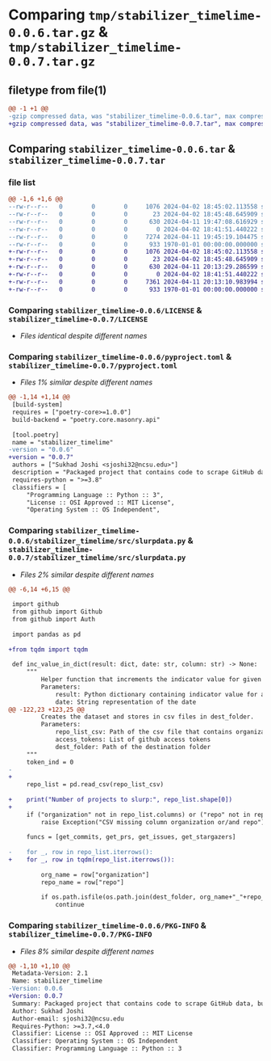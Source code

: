 # Comparing `tmp/stabilizer_timelime-0.0.6.tar.gz` & `tmp/stabilizer_timelime-0.0.7.tar.gz`

## filetype from file(1)

```diff
@@ -1 +1 @@
-gzip compressed data, was "stabilizer_timelime-0.0.6.tar", max compression
+gzip compressed data, was "stabilizer_timelime-0.0.7.tar", max compression
```

## Comparing `stabilizer_timelime-0.0.6.tar` & `stabilizer_timelime-0.0.7.tar`

### file list

```diff
@@ -1,6 +1,6 @@
--rw-r--r--   0        0        0     1076 2024-04-02 18:45:02.113558 stabilizer_timelime-0.0.6/LICENSE
--rw-r--r--   0        0        0       23 2024-04-02 18:45:48.645909 stabilizer_timelime-0.0.6/README.md
--rw-r--r--   0        0        0      630 2024-04-11 19:47:08.616929 stabilizer_timelime-0.0.6/pyproject.toml
--rw-r--r--   0        0        0        0 2024-04-02 18:41:51.440222 stabilizer_timelime-0.0.6/stabilizer_timelime/src/__init__.py
--rw-r--r--   0        0        0     7274 2024-04-11 19:45:19.104475 stabilizer_timelime-0.0.6/stabilizer_timelime/src/slurpdata.py
--rw-r--r--   0        0        0      933 1970-01-01 00:00:00.000000 stabilizer_timelime-0.0.6/PKG-INFO
+-rw-r--r--   0        0        0     1076 2024-04-02 18:45:02.113558 stabilizer_timelime-0.0.7/LICENSE
+-rw-r--r--   0        0        0       23 2024-04-02 18:45:48.645909 stabilizer_timelime-0.0.7/README.md
+-rw-r--r--   0        0        0      630 2024-04-11 20:13:29.286599 stabilizer_timelime-0.0.7/pyproject.toml
+-rw-r--r--   0        0        0        0 2024-04-02 18:41:51.440222 stabilizer_timelime-0.0.7/stabilizer_timelime/src/__init__.py
+-rw-r--r--   0        0        0     7361 2024-04-11 20:13:10.983994 stabilizer_timelime-0.0.7/stabilizer_timelime/src/slurpdata.py
+-rw-r--r--   0        0        0      933 1970-01-01 00:00:00.000000 stabilizer_timelime-0.0.7/PKG-INFO
```

### Comparing `stabilizer_timelime-0.0.6/LICENSE` & `stabilizer_timelime-0.0.7/LICENSE`

 * *Files identical despite different names*

### Comparing `stabilizer_timelime-0.0.6/pyproject.toml` & `stabilizer_timelime-0.0.7/pyproject.toml`

 * *Files 1% similar despite different names*

```diff
@@ -1,14 +1,14 @@
 [build-system]
 requires = ["poetry-core>=1.0.0"]
 build-backend = "poetry.core.masonry.api"
 
 [tool.poetry]
 name = "stabilizer_timelime"
-version = "0.0.6"
+version = "0.0.7"
 authors = ["Sukhad Joshi <sjoshi32@ncsu.edu>"]
 description = "Packaged project that contains code to scrape GitHub data, build and run stabilizer and timeline"
 requires-python = ">=3.8"
 classifiers = [
     "Programming Language :: Python :: 3",
     "License :: OSI Approved :: MIT License",
     "Operating System :: OS Independent",
```

### Comparing `stabilizer_timelime-0.0.6/stabilizer_timelime/src/slurpdata.py` & `stabilizer_timelime-0.0.7/stabilizer_timelime/src/slurpdata.py`

 * *Files 2% similar despite different names*

```diff
@@ -6,14 +6,15 @@
 
 import github
 from github import Github
 from github import Auth
 
 import pandas as pd
 
+from tqdm import tqdm
 
 def inc_value_in_dict(result: dict, date: str, column: str) -> None:
     """
         Helper function that increments the indicator value for given date.
         Parameters:
             result: Python dictionary containing indicator value for a date
             date: String representation of the date
@@ -122,23 +123,25 @@
         Creates the dataset and stores in csv files in dest_folder. 
         Parameters:
             repo_list_csv: Path of the csv file that contains organization and repo name info
             access_tokens: List of github access tokens
             dest_folder: Path of the destination folder
     """
     token_ind = 0
-    
+
     repo_list = pd.read_csv(repo_list_csv)
 
+    print("Number of projects to slurp:", repo_list.shape[0])
+
     if ("organization" not in repo_list.columns) or ("repo" not in repo_list.columns):
         raise Exception("CSV missing column organization or/and repo")
 
     funcs = [get_commits, get_prs, get_issues, get_stargazers]
 
-    for _, row in repo_list.iterrows():
+    for _, row in tqdm(repo_list.iterrows()):
 
         org_name = row["organization"]
         repo_name = row["repo"]
 
         if os.path.isfile(os.path.join(dest_folder, org_name+"_"+repo_name+".csv")):
             continue
```

### Comparing `stabilizer_timelime-0.0.6/PKG-INFO` & `stabilizer_timelime-0.0.7/PKG-INFO`

 * *Files 8% similar despite different names*

```diff
@@ -1,10 +1,10 @@
 Metadata-Version: 2.1
 Name: stabilizer_timelime
-Version: 0.0.6
+Version: 0.0.7
 Summary: Packaged project that contains code to scrape GitHub data, build and run stabilizer and timeline
 Author: Sukhad Joshi
 Author-email: sjoshi32@ncsu.edu
 Requires-Python: >=3.7,<4.0
 Classifier: License :: OSI Approved :: MIT License
 Classifier: Operating System :: OS Independent
 Classifier: Programming Language :: Python :: 3
```

